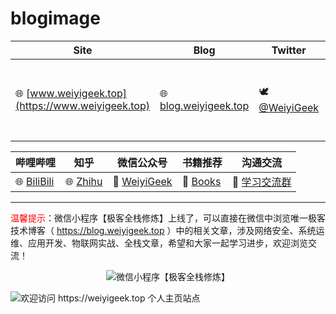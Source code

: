 # blogimage
| **Site**                                         | **Blog**                                           | **Twitter**                                   | **Channel**                                                  | **Telegram**                                 |
| ------------------------------------------------ | -------------------------------------------------- | --------------------------------------------- | ------------------------------------------------------------ | -------------------------------------------- |
| 🌐 [www.weiyigeek.top](https://www.weiyigeek.top) | 🌐 [blog.weiyigeek.top](https://blog.weiyigeek.top) | 🕊 [@WeiyiGeek](https://twitter.com/weiyigeek) | 📣 [RSS_CloudSecOpsDev (aboard)](https://t.me/s/rss_secdevops) <br> 📣 [RSS_CloudSecOpsDev (国内)](https://tg.weiyigeek.top) | ☎️ [WeiyiGeek](https://telegram.me/weiyigeek) |


| **哔哩哔哩**                                       | **知乎**                                         | **微信公众号**                                               | **书籍推荐**                                 | **沟通交流**                                     |
| -------------------------------------------------- | ------------------------------------------------ | ------------------------------------------------------------ | -------------------------------------------- | ------------------------------------------------ |
| 🌐 [BiliBili](https://space.bilibili.com/385802642) | 🌐 [Zhihu](https://www.zhihu.com/people/weiyiSec) | 📣 [WeiyiGeek](https://weiyigeek.top/wechat.html?key=%E6%AC%A2%E8%BF%8E%E5%85%B3%E6%B3%A8) | 📘 [Books](https://blog.weiyigeek.top/books/) | 👋 [学习交流群](https://weiyigeek.top/visit.html) |



---

<span style="color:red">温馨提示</span>：微信小程序【极客全栈修炼】上线了，可以直接在微信中浏览唯一极客技术博客（ https://blog.weiyigeek.top ）中的相关文章，涉及网络安全、系统运维、应用开发、物联网实战、全栈文章，希望和大家一起学习进步，欢迎浏览交流！  

<div align="center">
  <img src="https://www.wygk.eu.org/img/wechat-app.png" alt="微信小程序【极客全栈修炼】" />
</div>

![欢迎访问 https://weiyigeek.top 个人主页站点](https://www.wygk.eu.org/img/weiyigeek.jpg)